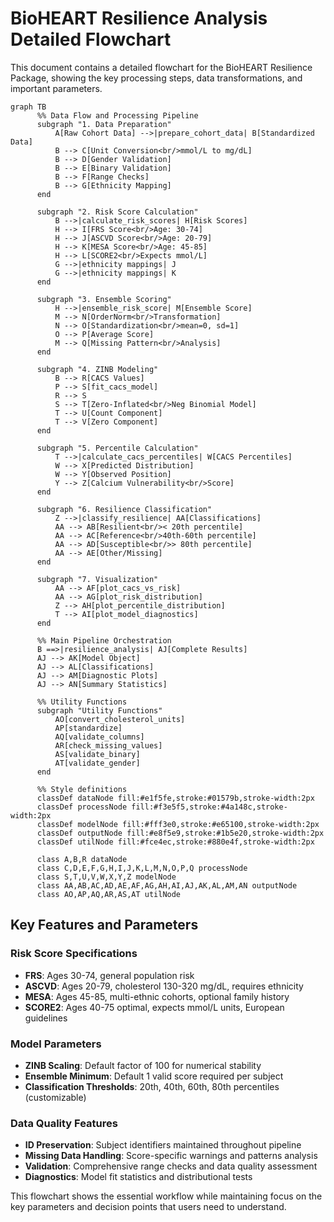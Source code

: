 # BioHEART Resilience Analysis Detailed Flowchart

This document contains a detailed flowchart for the BioHEART Resilience Package, showing the key processing steps, data transformations, and important parameters.

```mermaid
graph TB
      %% Data Flow and Processing Pipeline
      subgraph "1. Data Preparation"
          A[Raw Cohort Data] -->|prepare_cohort_data| B[Standardized Data]
          B --> C[Unit Conversion<br/>mmol/L to mg/dL]
          B --> D[Gender Validation]
          B --> E[Binary Validation]
          B --> F[Range Checks]
          B --> G[Ethnicity Mapping]
      end

      subgraph "2. Risk Score Calculation"
          B -->|calculate_risk_scores| H[Risk Scores]
          H --> I[FRS Score<br/>Age: 30-74]
          H --> J[ASCVD Score<br/>Age: 20-79]
          H --> K[MESA Score<br/>Age: 45-85]
          H --> L[SCORE2<br/>Expects mmol/L]
          G -->|ethnicity mappings| J
          G -->|ethnicity mappings| K
      end

      subgraph "3. Ensemble Scoring"
          H -->|ensemble_risk_score| M[Ensemble Score]
          M --> N[OrderNorm<br/>Transformation]
          N --> O[Standardization<br/>mean=0, sd=1]
          O --> P[Average Score]
          M --> Q[Missing Pattern<br/>Analysis]
      end

      subgraph "4. ZINB Modeling"
          B --> R[CACS Values]
          P --> S[fit_cacs_model]
          R --> S
          S --> T[Zero-Inflated<br/>Neg Binomial Model]
          T --> U[Count Component]
          T --> V[Zero Component]
      end

      subgraph "5. Percentile Calculation"
          T -->|calculate_cacs_percentiles| W[CACS Percentiles]
          W --> X[Predicted Distribution]
          W --> Y[Observed Position]
          Y --> Z[Calcium Vulnerability<br/>Score]
      end

      subgraph "6. Resilience Classification"
          Z -->|classify_resilience| AA[Classifications]
          AA --> AB[Resilient<br/>< 20th percentile]
          AA --> AC[Reference<br/>40th-60th percentile]
          AA --> AD[Susceptible<br/>> 80th percentile]
          AA --> AE[Other/Missing]
      end

      subgraph "7. Visualization"
          AA --> AF[plot_cacs_vs_risk]
          AA --> AG[plot_risk_distribution]
          Z --> AH[plot_percentile_distribution]
          T --> AI[plot_model_diagnostics]
      end

      %% Main Pipeline Orchestration
      B ==>|resilience_analysis| AJ[Complete Results]
      AJ --> AK[Model Object]
      AJ --> AL[Classifications]
      AJ --> AM[Diagnostic Plots]
      AJ --> AN[Summary Statistics]

      %% Utility Functions
      subgraph "Utility Functions"
          AO[convert_cholesterol_units]
          AP[standardize]
          AQ[validate_columns]
          AR[check_missing_values]
          AS[validate_binary]
          AT[validate_gender]
      end

      %% Style definitions
      classDef dataNode fill:#e1f5fe,stroke:#01579b,stroke-width:2px
      classDef processNode fill:#f3e5f5,stroke:#4a148c,stroke-width:2px
      classDef modelNode fill:#fff3e0,stroke:#e65100,stroke-width:2px
      classDef outputNode fill:#e8f5e9,stroke:#1b5e20,stroke-width:2px
      classDef utilNode fill:#fce4ec,stroke:#880e4f,stroke-width:2px

      class A,B,R dataNode
      class C,D,E,F,G,H,I,J,K,L,M,N,O,P,Q processNode
      class S,T,U,V,W,X,Y,Z modelNode
      class AA,AB,AC,AD,AE,AF,AG,AH,AI,AJ,AK,AL,AM,AN outputNode
      class AO,AP,AQ,AR,AS,AT utilNode

```

## Key Features and Parameters

### Risk Score Specifications
- **FRS**: Ages 30-74, general population risk
- **ASCVD**: Ages 20-79, cholesterol 130-320 mg/dL, requires ethnicity
- **MESA**: Ages 45-85, multi-ethnic cohorts, optional family history
- **SCORE2**: Ages 40-75 optimal, expects mmol/L units, European guidelines

### Model Parameters
- **ZINB Scaling**: Default factor of 100 for numerical stability
- **Ensemble Minimum**: Default 1 valid score required per subject
- **Classification Thresholds**: 20th, 40th, 60th, 80th percentiles (customizable)

### Data Quality Features
- **ID Preservation**: Subject identifiers maintained throughout pipeline
- **Missing Data Handling**: Score-specific warnings and patterns analysis
- **Validation**: Comprehensive range checks and data quality assessment
- **Diagnostics**: Model fit statistics and distributional tests

This flowchart shows the essential workflow while maintaining focus on the key parameters and decision points that users need to understand.
